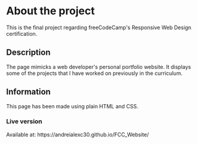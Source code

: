 <h1>About the project</h1>
This is the final project regarding freeCodeCamp's Responsive Web Design certification.
<h2>Description</h2>
The page mimicks a web developer's personal portfolio website. It displays some of the projects that I have worked on previously in the curriculum.
<h2>Information</h2>
This page has been made using plain HTML and CSS.
<h3>Live version</h3>
Available at: https://andreialexc30.github.io/FCC_Website/
